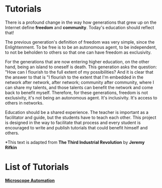 # Tutorials

There is a profound change in the way how generations that grew up on the Internet define **freedom** and **community**. Today's education should reflect that!

The previous generation's definition of freedom was very simple, since the Enlightenment. To be free is to be an autonomous agent, to be independent, to not be beholden to others so that one can have freedom as exclusivity.

For the generations that are now entering higher education, on the other hand, being an island to oneself is death. This generation asks the question: "How can I flourish to the full extent of my possibilities? And it is clear that the answer to that is "I flourish to the extent that I'm embedded in the network after network, after network; community after community, where I can share my talents, and those talents can benefit the network and come back to benefit myself. Therefore, for these generations, freedom is not exclusivity, it's not being an autonomous agent. It's inclusivity. It's access to others in networks.

Education should be a shared experience. The teacher is important as a facilitator and guide, but the students have to teach each other. This project is designed in the way to facilitate that process and every student is encouraged to write and publish tutorials that could benefit himself and others.

*This text is adapted from **The Third Industrial Revolution** by **Jeremy Rifkin**



# List of Tutorials
[**Microscope Automation**](https://github.com/department-of-vet-pathology-unizg/tutorials/blob/master/notebooks/microscope_automation.ipynb)
